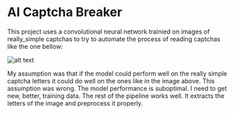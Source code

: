 # AI Captcha Breaker

This project uses a convolutional neural network trainied on images of really_simple captchas to try to automate the process
of reading captchas like the one bellow:

![alt text](https://github.com/TheTuringExperience/captcha-breaker-ia/blob/master/test.png)

My assumption was that if the model could perform well on the really simple captcha letters it could do well on the ones like in the 
image above. This assumption was wrong. The model performance is suboptimal. I need to get new, better, training data. 
The rest of the pipeline works well. It extracts the letters of the image and preprocess it properly.
